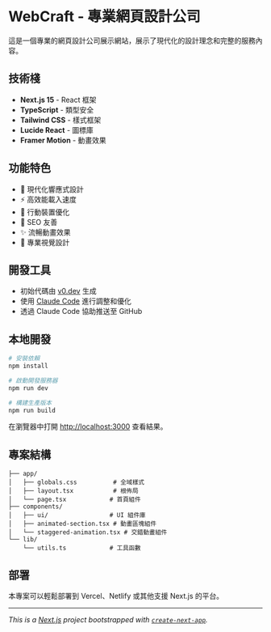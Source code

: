# WebCraft - 專業網頁設計公司

這是一個專業的網頁設計公司展示網站，展示了現代化的設計理念和完整的服務內容。

## 技術棧

- **Next.js 15** - React 框架
- **TypeScript** - 類型安全
- **Tailwind CSS** - 樣式框架
- **Lucide React** - 圖標庫
- **Framer Motion** - 動畫效果

## 功能特色

- 🎨 現代化響應式設計
- ⚡ 高效能載入速度
- 📱 行動裝置優化
- 🎯 SEO 友善
- ✨ 流暢動畫效果
- 🌟 專業視覺設計

## 開發工具

- 初始代碼由 [v0.dev](https://v0.dev) 生成
- 使用 [Claude Code](https://claude.ai/code) 進行調整和優化
- 透過 Claude Code 協助推送至 GitHub

## 本地開發

```bash
# 安裝依賴
npm install

# 啟動開發服務器
npm run dev

# 構建生產版本
npm run build
```

在瀏覽器中打開 [http://localhost:3000](http://localhost:3000) 查看結果。

## 專案結構

```
├── app/
│   ├── globals.css          # 全域樣式
│   ├── layout.tsx           # 根佈局
│   └── page.tsx            # 首頁組件
├── components/
│   ├── ui/                 # UI 組件庫
│   ├── animated-section.tsx # 動畫區塊組件
│   └── staggered-animation.tsx # 交錯動畫組件
└── lib/
    └── utils.ts            # 工具函數
```

## 部署

本專案可以輕鬆部署到 Vercel、Netlify 或其他支援 Next.js 的平台。

---

*This is a [Next.js](https://nextjs.org) project bootstrapped with [`create-next-app`](https://nextjs.org/docs/app/api-reference/cli/create-next-app).*
